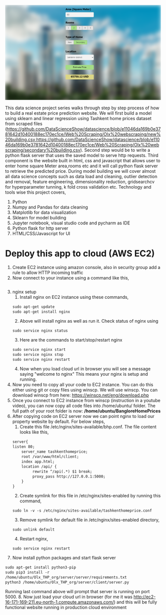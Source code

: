 ![Tashkent Home Price Prediction](https://github.com/DataScienceShow/datascience/blob/1e4e899c0102218f77bf6bf6c6079aa83de2c992/DataScience/ToshkentHomePrices/2023-07-15%2016_46_30-Tashkent%20Home%20Price%20Prediction.png)

This data science project series walks through step by step process of how to build a real estate price prediction website. We will first build a model using sklearn and linear regression using Tashkent home prices dataset from scraped files (https://github.com/DataScienceShow/datascience/blob/e11046da169b0e3781642d10400188ec170ec1ce/Web%20Scraping/Olx%20webscraping/new%20building.csv,https://github.com/DataScienceShow/datascience/blob/e11046da169b0e3781642d10400188ec170ec1ce/Web%20Scraping/Olx%20webscraping/secondary%20building.csv). Second step would be to write a python flask server that uses the saved model to serve http requests. Third component is the website built in html, css and javascript that allows user to enter home square Meter area,rooms etc and it will call python flask server to retrieve the predicted price. During model building we will cover almost all data science concepts such as data load and cleaning, outlier detection and removal, feature engineering, dimensionality reduction, gridsearchcv for hyperparameter tunning, k fold cross validation etc. Technology and tools wise this project covers,

1. Python
2. Numpy and Pandas for data cleaning
3. Matplotlib for data visualization
4. Sklearn for model building
5. Jupyter notebook, visual studio code and pycharm as IDE
6. Python flask for http server
7. HTML/CSS/Javascript for UI

# Deploy this app to cloud (AWS EC2)

1. Create EC2 instance using amazon console, also in security group add a rule to allow HTTP incoming traffic
2. Now connect to your instance using a command like this,
```ssh -i "C:\Data Scients\Learn Data Science\Learn MachineLearning\Olx End to End Project\Olx_THP\amazon ec2 key-pair\first_instance.pem" ubuntu@ec2-16-171-169-211.eu-north-1.compute.amazonaws.com
```
3. nginx setup
   1. Install nginx on EC2 instance using these commands,
   ```
   sudo apt-get update
   sudo apt-get install nginx
   ```
   2. Above will install nginx as well as run it. Check status of nginx using
   ```
   sudo service nginx status
   ```
   3. Here are the commands to start/stop/restart nginx
   ```
   sudo service nginx start
   sudo service nginx stop
   sudo service nginx restart
   ```
   4. Now when you load cloud url in browser you will see a message saying "welcome to nginx" This means your nginx is setup and running.
4. Now you need to copy all your code to EC2 instance. You can do this either using git or copy files using winscp. We will use winscp. You can download winscp from here: https://winscp.net/eng/download.php
5. Once you connect to EC2 instance from winscp (instruction in a youtube video), you can now copy all code files into /home/ubuntu/ folder. The full path of your root folder is now: **/home/ubuntu/BangloreHomePrices**
6.  After copying code on EC2 server now we can point nginx to load our property website by default. For below steps,
    1. Create this file /etc/nginx/sites-available/bhp.conf. The file content looks like this,
    ```
    server{
    listen 80;
        server_name tashkenthomeprice;
        root /var/www/html/client;
        index app.html;
        location /api/ {
             rewrite ^/api(.*) $1 break;
             proxy_pass http://127.0.0.1:5000;
        }
    }
    ```
    2. Create symlink for this file in /etc/nginx/sites-enabled by running this command,
    ```
    sudo ln -v -s /etc/nginx/sites-available/tashkenthomeprice.conf
    ```
    3. Remove symlink for default file in /etc/nginx/sites-enabled directory,
    ```
    sudo unlink default
    ```
    4. Restart nginx,
    ```
    sudo service nginx restart
    ```
7. Now install python packages and start flask server
```
sudo apt-get install python3-pip
sudo pip3 install -r /home/ubuntu/Olx_THP_org/server/server/requirements.txt
python3 /home/ubuntu/Olx_THP_org/server/client/server.py
```
Running last command above will prompt that server is running on port 5000.
8. Now just load your cloud url in browser (for me it was http://ec2-16-171-169-211.eu-north-1.compute.amazonaws.com/) and this will be fully functional website running in production cloud environment



